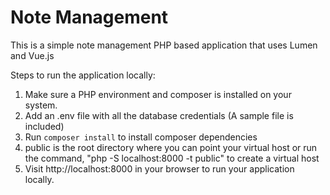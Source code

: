 # Note Management

This is a simple note management PHP based application that uses Lumen and Vue.js

Steps to run the application locally:

1. Make sure a PHP environment and composer is installed on your system.
2. Add an .env file with all the database credentials (A sample file is included)
3. Run `composer install` to install composer dependencies
4. public is the root directory where you can point your virtual host or run the command, "php -S localhost:8000 -t public" to create a virtual host
5. Visit http://localhost:8000 in your browser to run your application locally.
